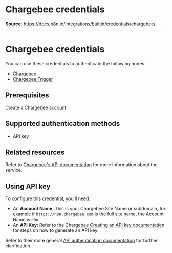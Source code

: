 # Chargebee credentials

**Source:** https://docs.n8n.io/integrations/builtin/credentials/chargebee/

---

# Chargebee credentials

You can use these credentials to authenticate the following nodes:

- [Chargebee](../../app-nodes/n8n-nodes-base.chargebee/)
- [Chargebee Trigger](../../trigger-nodes/n8n-nodes-base.chargebeetrigger/)

## Prerequisites

Create a [Chargebee](https://www.chargebee.com/) account.

## Supported authentication methods

- API key

## Related resources

Refer to [Chargebee's API documentation](https://apidocs.chargebee.com/docs/api/) for more information about the service.

## Using API key

To configure this credential, you'll need:

- An **Account Name**: This is your Chargebee Site Name or subdomain, for example if `https://n8n.chargebee.com` is the full site name, the Account Name is `n8n`.
- An **API Key**: Refer to the [Chargebee Creating an API key documentation](https://www.chargebee.com/docs/api_keys.html#creating-an-api-key) for steps on how to generate an API key.

Refer to their more general [API authentication documentation](https://apidocs.chargebee.com/docs/api/auth?lang=curl) for further clarification.
